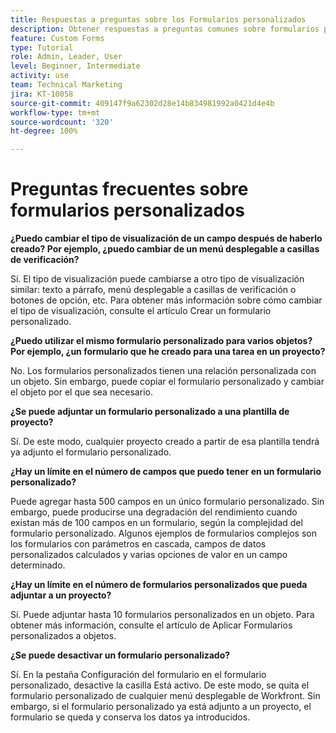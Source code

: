 ```yaml
---
title: Respuestas a preguntas sobre los Formularios personalizados
description: Obtener respuestas a preguntas comunes sobre formularios personalizados.
feature: Custom Forms
type: Tutorial
role: Admin, Leader, User
level: Beginner, Intermediate
activity: use
team: Technical Marketing
jira: KT-10058
source-git-commit: 409147f9a62302d28e14b834981992a0421d4e4b
workflow-type: tm+mt
source-wordcount: '320'
ht-degree: 100%

---
```


# Preguntas frecuentes sobre formularios personalizados

**¿Puedo cambiar el tipo de visualización de un campo después de haberlo creado? Por ejemplo, ¿puedo cambiar de un menú desplegable a casillas de verificación?**

Sí. El tipo de visualización puede cambiarse a otro tipo de visualización similar: texto a párrafo, menú desplegable a casillas de verificación o botones de opción, etc. Para obtener más información sobre cómo cambiar el tipo de visualización, consulte el artículo Crear un formulario personalizado.


**¿Puedo utilizar el mismo formulario personalizado para varios objetos? Por ejemplo, ¿un formulario que he creado para una tarea en un proyecto?**

No. Los formularios personalizados tienen una relación personalizada con un objeto. Sin embargo, puede copiar el formulario personalizado y cambiar el objeto por el que sea necesario.


**¿Se puede adjuntar un formulario personalizado a una plantilla de proyecto?**

Sí. De este modo, cualquier proyecto creado a partir de esa plantilla tendrá ya adjunto el formulario personalizado.


**¿Hay un límite en el número de campos que puedo tener en un formulario personalizado?**

Puede agregar hasta 500 campos en un único formulario personalizado. Sin embargo, puede producirse una degradación del rendimiento cuando existan más de 100 campos en un formulario, según la complejidad del formulario personalizado. Algunos ejemplos de formularios complejos son los formularios con parámetros en cascada, campos de datos personalizados calculados y varias opciones de valor en un campo determinado.


**¿Hay un límite en el número de formularios personalizados que pueda adjuntar a un proyecto?**

Sí. Puede adjuntar hasta 10 formularios personalizados en un objeto. Para obtener más información, consulte el artículo de Aplicar Formularios personalizados a objetos.


**¿Se puede desactivar un formulario personalizado?**

Sí. En la pestaña Configuración del formulario en el formulario personalizado, desactive la casilla Está activo. De este modo, se quita el formulario personalizado de cualquier menú desplegable de Workfront. Sin embargo, si el formulario personalizado ya está adjunto a un proyecto, el formulario se queda y conserva los datos ya introducidos.